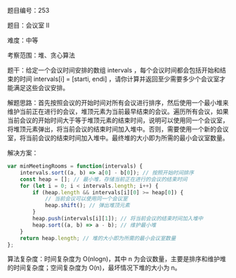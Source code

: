 题目编号：253

题目：会议室 II

难度：中等

考察范围：堆、贪心算法

题干：给定一个会议时间安排的数组 intervals ，每个会议时间都会包括开始和结束的时间 intervals[i] = [starti, endi] ，请你计算并返回至少需要多少个会议室才能满足这些会议安排。

解题思路：首先按照会议的开始时间对所有会议进行排序，然后使用一个最小堆来维护当前正在进行的会议，堆顶元素为当前最早结束的会议。遍历所有会议，如果当前会议的开始时间大于等于堆顶元素的结束时间，说明可以使用同一个会议室，将堆顶元素弹出，将当前会议的结束时间加入堆中。否则，需要使用一个新的会议室，将当前会议的结束时间加入堆中。最终堆的大小即为所需的最小会议室数量。

解决方案：

```javascript
var minMeetingRooms = function(intervals) {
    intervals.sort((a, b) => a[0] - b[0]); // 按照开始时间排序
    const heap = []; // 最小堆，存储当前正在进行的会议的结束时间
    for (let i = 0; i < intervals.length; i++) {
        if (heap.length && intervals[i][0] >= heap[0]) {
            // 当前会议可以使用同一个会议室
            heap.shift(); // 弹出堆顶元素
        }
        heap.push(intervals[i][1]); // 将当前会议的结束时间加入堆中
        heap.sort((a, b) => a - b); // 维护最小堆
    }
    return heap.length; // 堆的大小即为所需的最小会议室数量
};
```

算法复杂度：时间复杂度为 O(nlogn)，其中 n 为会议数量，主要是排序和维护堆的时间复杂度；空间复杂度为 O(n)，最坏情况下堆的大小为 n。